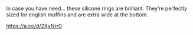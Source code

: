 In case you have need... these silicone rings are brilliant. They’re perfectly sized for english muffins and are extra wide at the bottom.

[<span class="invisible">https://</span><span class="">a.co/d/2XyNrr0</span><span class="invisible"></span>](https://a.co/d/2XyNrr0)